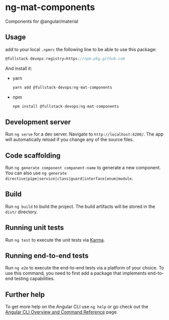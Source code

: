 # ng-mat-components
Components for @angular/material


## Usage

add to your local `.npmrc` the following line to be able to use this package:
```javascript
@fullstack-devops:registry=https://npm.pkg.github.com
```

And install it:
 - yarn
    ```javascript
    yarn add @fullstack-devops/ng-mat-components
    ```
 - npm
    ```javascript
    npm install @fullstack-devops/ng-mat-components
    ```

## Development server

Run `ng serve` for a dev server. Navigate to `http://localhost:4200/`. The app will automatically reload if you change any of the source files.

## Code scaffolding

Run `ng generate component component-name` to generate a new component. You can also use `ng generate directive|pipe|service|class|guard|interface|enum|module`.

## Build

Run `ng build` to build the project. The build artifacts will be stored in the `dist/` directory.

## Running unit tests

Run `ng test` to execute the unit tests via [Karma](https://karma-runner.github.io).

## Running end-to-end tests

Run `ng e2e` to execute the end-to-end tests via a platform of your choice. To use this command, you need to first add a package that implements end-to-end testing capabilities.

## Further help

To get more help on the Angular CLI use `ng help` or go check out the [Angular CLI Overview and Command Reference](https://angular.io/cli) page.
